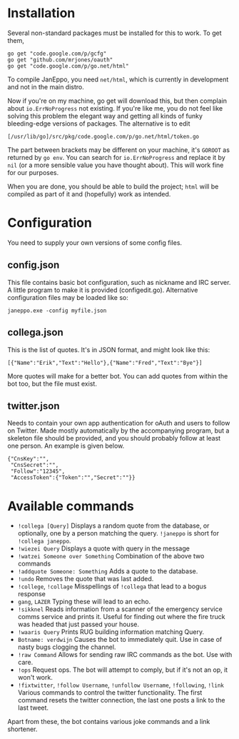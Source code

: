 Installation
============

Several non-standard packages must be installed for this to work. To get them,

	go get "code.google.com/p/gcfg"
	go get "github.com/mrjones/oauth"
	go get "code.google.com/p/go.net/html"

To compile JanEppo, you need `net/html`, which is currently in development and not in the main distro.

Now if you're on my machine, go get will download this, but then complain about `io.ErrNoProgress` not existing. If you're like me, you do not feel like solving this problem the elegant way and getting all kinds of funky bleeding-edge versions of packages. The alternative is to edit

	[/usr/lib/go]/src/pkg/code.google.com/p/go.net/html/token.go

The part between brackets may be different on your machine, it's `GOROOT` as returned by `go env`.  You can search for `io.ErrNoProgress` and replace it by `nil` (or a more sensible value you have thought about). This will work fine for our purposes.

When you are done, you should be able to build the project; `html` will be compiled as part of it and (hopefully) work as intended.

Configuration
=============

You need to supply your own versions of some config files.

config.json
-----------

This file contains basic bot configuration, such as nickname and IRC server. A little program to make it is provided (configedit.go). Alternative configuration files may be loaded like so:

	janeppo.exe -config myfile.json

collega.json
------------

This is the list of quotes. It's in JSON format, and might look like this:

	[{"Name":"Erik","Text":"Hello"},{"Name":"Fred","Text":"Bye"}]

More quotes will make for a better bot. You can add quotes from within the bot too, but the file must exist.

twitter.json
------------
Needs to contain your own app authentication for oAuth and users to follow on Twitter. Made mostly automatically by the accompanying program, but a skeleton file should be provided, and you should probably follow at least one person. An example is given below.

	{"CnsKey":"",
	 "CnsSecret":"",
	 "Follow":"12345",
	 "AccessToken":{"Token":"","Secret":""}}

Available commands
==================
- `!collega [Query]`
    Displays a random quote from the database, or optionally, one by a person matching the query.
    `!janeppo` is short for `!collega janeppo`.
- `!wiezei Query`
    Displays a quote with query in the message
- `!watzei Someone over Something`
    Combination of the above two commands
- `!addquote Someone: Something`
    Adds a quote to the database.
- `!undo`
    Removes the quote that was last added.
- `!college`, `!collage`
    Misspellings of `!collega` that lead to a bogus response
- `gang`, `LAZER`
    Typing these will lead to an echo.
- `!sikknel`
    Reads information from a scanner of the emergency service comms service and prints it. Useful for finding out where the fire truck was headed that just passed your house.
- `!waaris Query`
    Prints RUG building information matching Query.
- `Botname: verdwijn`
    Causes the bot to immediately quit. Use in case of nasty bugs clogging the channel.
- `!raw Command`
    Allows for sending raw IRC commands as the bot. Use with care.
- `!ops`
    Request ops. The bot will attempt to comply, but if it's not an op, it won't work.
- `!fixtwitter`, `!follow Username`, `!unfollow Username`, `!following`, `!link`
    Various commands to control the twitter functionality. The first command resets the twitter connection, the last one posts a link to the last tweet.

Apart from these, the bot contains various joke commands and a link shortener.

